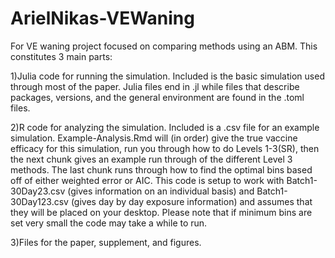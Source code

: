 # ArielNikas-VEWaning
For VE waning project focused on comparing methods using an ABM. This constitutes 3 main parts:

1)Julia code for running the simulation. Included is the basic simulation used through most of the paper. Julia files end in .jl while files that describe packages, versions, and the general environment are found in the .toml files. 

2)R code for analyzing the simulation. Included is a .csv file for an example simulation. Example-Analysis.Rmd will (in order) give the true vaccine efficacy for this simulation, run you through how to do Levels 1-3(SR), then the next chunk gives an example run through of the different Level 3 methods. The last chunk runs through how to find the optimal bins based off of either weighted error or AIC. This code is setup to work with Batch1-30Day23.csv (gives information on an individual basis) and Batch1-30Day123.csv (gives day by day exposure information) and assumes that they will be placed on your desktop. Please note that if minimum bins are set very small the code may take a while to run.

3)Files for the paper, supplement, and figures.
